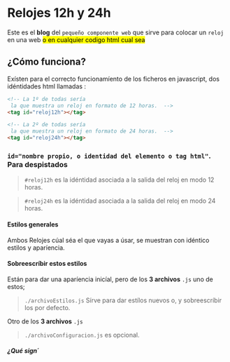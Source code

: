 # Relojes 12h y 24h

Este es el __blog__ del `pequeño componente web` que sirve para colocar un `reloj` en una web <mark>o en cualquier codigo html cual sea</mark>

## ¿Cómo funciona?

Exísten para el correcto funcionamíento de los ficheros en javascript, dos idéntidades html llamadas :

```html
<!-- La 1º de todas sería
 la que muestra un reloj en formato de 12 horas.  -->
<tag id="reloj12h"></tag>

<!-- La 2º de todas sería
 la que muestra un reloj en formato de 24 horas.  -->
<tag id="reloj24h"></tag>

```

### `id="nombre propio, o identidad del elemento o tag html"`. Para despistados 


> `#reloj12h` es la idéntidad asociada a la salida del reloj en modo 12 horas.

> `#reloj24h` es la idéntidad asociada a la salida del reloj en modo 24 horas.

#### Estilos generales

Ambos Relojes cúal séa el que vayas a úsar, se muestran con idéntico estilos y aparíencia.

#### Sobreescríbir estos estilos

Están para dar una aparíencia inicíal, pero de los __3 archivos__ `.js` uno de estos;  

> `./archivoEstilos.js` Sírve para dar estílos nuevos o, y sobreescríbir los por defecto.

Otro de los __3 archivos__ `.js`

> `./archivoConfiguracion.js` es opcional.

##### ¿Qué sign´
